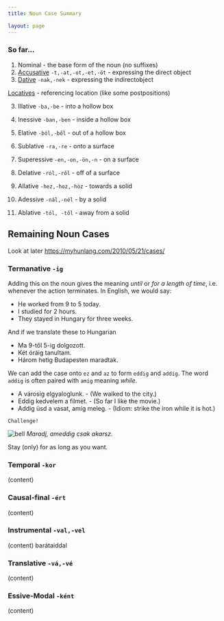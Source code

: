```yaml
---
title: Noun Case Summary

layout: page
---
```


### So far...

1. Nominal - the base form of the noun (no suffixes)
2. [Accusative](https://magyartanulas.github.io/accusative_plurals/) `-t,-at,-ot,-et,-öt` - expressing the direct object
3. [Dative](https://magyartanulas.github.io/dative_possession/) `-nak,-nek` - expressing the indirectobject

[Locatives](https://magyartanulas.github.io/locatives/) - referencing location (like some postpositions)

  3. Illative `-ba,-be` - into a hollow box
  4. Inessive `-ban,-ben` - inside a hollow box
  5. Elative `-ból,-ből` - out of a hollow box
  
  6. Sublative `-ra,-re` - onto a surface
  7. Superessive `-en,-on,-ön,-n` - on a surface
  8. Delative `-ról,-ről` - off of a surface
  
  9. Allative `-hez,-hoz,-höz` - towards a solid
  10. Adessive `-nál,-nél` - by a solid
  11. Ablative `-tól, -től` - away from a solid

## Remaining Noun Cases

Look at later https://myhunlang.com/2010/05/21/cases/

### Termanative `-ig`

Adding this on the noun gives the meaning *until* or *for a length of time*, i.e. whenever the action terminates. In English, we would say:

* He worked from 9 to 5 today.
* I studied for 2 hours.
* They stayed in Hungary for three weeks.

And if we translate these to Hungarian

* Ma 9-től 5-ig dolgozott.
* Két óráig tanultam.
* Három hetig Budapesten maradtak.

We can add the case onto `ez` and `az` to form `eddig` and `addig`. The word `addig` is often paired with `amíg` meaning *while*.

* A városig elgyaloglunk. - (We walked to the city.)
* Eddig kedvelem a filmet. - (So far I like the movie.)
* Addig üsd a vasat, amíg meleg. - (Idiom: strike the iron while it is hot.)

`Challenge!`

![bell](https://magyartanulas.github.io/public/bell.png)
*Maradj, ameddig csak akarsz.*

<span class="spoiler">Stay (only) for as long as you want.</span>

### Temporal `-kor`

(content)

### Causal-final `-ért`

(content)

### Instrumental `-val,-vel`

(content)
barátaiddal

### Translative `-vá,-vé`

(content)

### Essive-Modal `-ként`

(content)
